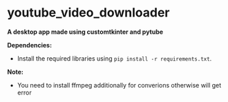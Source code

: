 # youtube_video_downloader

**A desktop app made using customtkinter and pytube**

**Dependencies:**

- Install the required libraries using `pip install -r requirements.txt`.

**Note:**

- You need to install ffmpeg additionally for converions otherwise will get error
